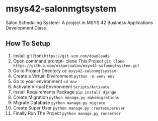 # msys42-salonmgtsystem
Salon Scheduling System- A project in MSYS 42 Business Applications Development Class

## How To Setup
1. Install git from `https://git-scm.com/downloads`
2. Open command prompt- clone This Project `git clone https://github.com/mikaelaatan/msys42-salonmgtsystem.git`
3. Go to Project Directory `cd msys42-salonmgtsystem`
4. Create a Virtual Environment `python -m venv env`
5. Go to your environment `cd env`
6. Activate Virtual Environment `Scripts/Activate`
7. Install Requirements Package `pip install django`
8. Create Migration `python manage.py makemigrations`
9. Migrate Database `python manage.py migrate`
10. Create Super User `python manage.py createsuperuser`
11. Finally Run The Project `python manage.py runserver`
